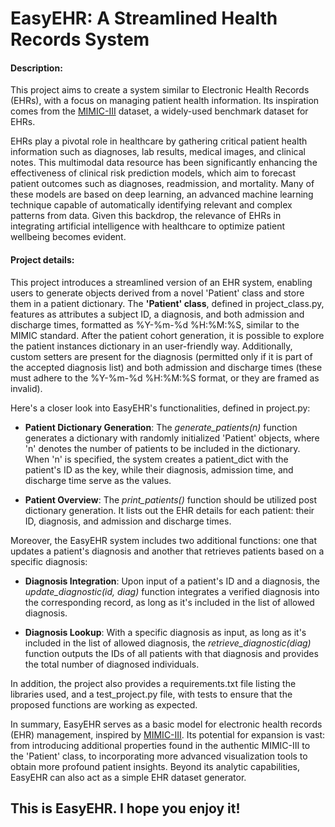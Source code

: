 # EasyEHR: A Streamlined Health Records System

#### Description:

This project aims to create a system similar to Electronic Health Records (EHRs), with a focus on managing patient health information. Its inspiration comes from the [MIMIC-III](https://physionet.org/content/mimiciii/1.4/) dataset, a widely-used benchmark dataset for EHRs.

EHRs play a pivotal role in healthcare by gathering critical patient health information such as diagnoses, lab results, medical images, and clinical notes. This multimodal data resource has been significantly enhancing the effectiveness of clinical risk prediction models, which aim to forecast patient outcomes such as diagnoses, readmission, and mortality. Many of these models are based on deep learning, an advanced machine learning technique capable of automatically identifying relevant and complex patterns from data. Given this backdrop, the relevance of EHRs in integrating artificial intelligence with healthcare to optimize patient wellbeing becomes evident.

#### Project details:

This project introduces a streamlined version of an EHR system, enabling users to generate objects derived from a novel 'Patient' class and store them in a patient dictionary. The **'Patient' class**, defined in project_class.py, features as attributes a subject ID, a diagnosis, and both admission and discharge times, formatted as %Y-%m-%d %H:%M:%S, similar to the MIMIC standard. After the patient cohort generation, it is possible to explore the patient instances dictionary in an user-friendly way. Additionally, custom setters are present for the diagnosis (permitted only if it is part of the accepted diagnosis list) and both admission and discharge times (these must adhere to the %Y-%m-%d %H:%M:%S format, or they are framed as invalid).

Here's a closer look into EasyEHR's functionalities, defined in project.py:

- **Patient Dictionary Generation**: The *generate_patients(n)* function generates a dictionary with randomly initialized 'Patient' objects, where 'n' denotes the number of patients to be included in the dictionary. When 'n' is specified, the system creates a patient_dict with the patient's ID as the key, while their diagnosis, admission time, and discharge time serve as the values.

- **Patient Overview**: The *print_patients()* function should be utilized post dictionary generation. It lists out the EHR details for each patient: their ID, diagnosis, and admission and discharge times.

Moreover, the EasyEHR system includes two additional functions: one that updates a patient's diagnosis and another that retrieves patients based on a specific diagnosis:

- **Diagnosis Integration**: Upon input of a patient's ID and a diagnosis, the *update_diagnostic(id, diag)* function integrates a verified diagnosis into the corresponding record, as long as it's included in the list of allowed diagnosis.

- **Diagnosis Lookup**: With a specific diagnosis as input, as long as it's included in the list of allowed diagnosis, the *retrieve_diagnostic(diag)* function outputs the IDs of all patients with that diagnosis and provides the total number of diagnosed individuals.

In addition, the project also provides a requirements.txt file listing the libraries used, and a test_project.py file, with tests to ensure that the proposed functions are working as expected.

In summary, EasyEHR serves as a basic model for electronic health records (EHR) management, inspired by [MIMIC-III](https://physionet.org/content/mimiciii/1.4/). Its potential for expansion is vast: from introducing additional properties found in the authentic MIMIC-III to the 'Patient' class, to incorporating more advanced visualization tools to obtain more profound patient insights. Beyond its analytic capabilities, EasyEHR can also act as a simple EHR dataset generator.

## This is EasyEHR. I hope you enjoy it!
